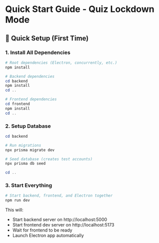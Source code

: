 # Quick Start Guide - Quiz Lockdown Mode

## 🚀 Quick Setup (First Time)

### 1. Install All Dependencies
```powershell
# Root dependencies (Electron, concurrently, etc.)
npm install

# Backend dependencies
cd backend
npm install
cd ..

# Frontend dependencies
cd frontend
npm install
cd ..
```

### 2. Setup Database
```powershell
cd backend

# Run migrations
npx prisma migrate dev

# Seed database (creates test accounts)
npx prisma db seed

cd ..
```

### 3. Start Everything
```powershell
# Start backend, frontend, and Electron together
npm run dev
```

This will:
- Start backend server on http://localhost:5000
- Start frontend dev server on http://localhost:5173
- Wait for frontend to be ready
- Launch Electron app automatically
